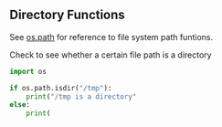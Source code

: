 ## Directory Functions

See [os.path](https://docs.python.org/3/library/os.path.html) for reference to file system path funtions.

Check to see whether a certain file path is a directory

```py
import os

if os.path.isdir("/tmp"):
    print("/tmp is a directory"
else:
    print(
```
